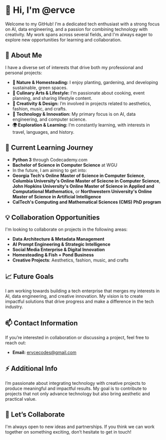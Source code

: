 # 👋 Hi, I'm @ervce

Welcome to my GitHub! I'm a dedicated tech enthusiast with a strong focus on AI, data engineering, and a passion for combining technology with creativity. My work spans across several fields, and I'm always eager to explore new opportunities for learning and collaboration.

## 👀 About Me
I have a diverse set of interests that drive both my professional and personal projects:
- **🌱 Nature & Homesteading:** I enjoy planting, gardening, and developing sustainable, green spaces.
- **🍳 Culinary Arts & Lifestyle:** I’m passionate about cooking, event planning, and sharing lifestyle content.
- **🎨 Creativity & Design:** I’m involved in projects related to aesthetics, fashion, music, and crafts.
- **🤖 Technology & Innovation:** My primary focus is on AI, data engineering, and computer science.
- **🌍 Exploration & Learning:** I’m constantly learning, with interests in travel, languages, and history.

## 🌱 Current Learning Journey
- **Python 3** through Codecademy.com
- **Bachelor of Science in Computer Science** at WGU
- In the future, I am aiming to get into:
-   **Georgia Tech's Online Master of Science in Computer Science**, **Columbia University's Online Master of Sciecne in Computer Science**, **John Hopkins University's Online Master of Science in Applied and Computational Mathematics,** or **Northwestern University's Online Master of Science in Artificial Intelligence**
-   **CalTech's Computing and Mathematical Sciences (CMS) PhD program**

## 💡 Collaboration Opportunities
I'm looking to collaborate on projects in the following areas:
- **Data Architecture & Metadata Management**
- **AI Prompt Engineering & Strategic Intelligence**
- **Social Media Enterprise & Digital Innovation**
- **Homesteading & Fish + Pond Business**
- **Creative Projects**: Aesthetics, fashion, music, and crafts

## 📈 Future Goals
I am working towards building a tech enterprise that merges my interests in AI, data engineering, and creative innovation. My vision is to create impactful solutions that drive progress and make a difference in the tech industry.

## 📫 Contact Information
If you’re interested in collaboration or discussing a project, feel free to reach out:
- **Email:** ervcecodes@gmail.com

## ⚡ Additional Info
I’m passionate about integrating technology with creative projects to produce meaningful and impactful results. My goal is to contribute to projects that not only advance technology but also bring aesthetic and practical value.

## 🌟 Let’s Collaborate
I'm always open to new ideas and partnerships. If you think we can work together on something exciting, don’t hesitate to get in touch!

<!---
ervce/ervce is a ✨ special ✨ repository because its `README.md` (this file) appears on your GitHub profile.
You can click the Preview link to take a look at your changes.
--->
